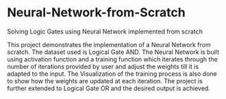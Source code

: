 # Neural-Network-from-Scratch
Solving Logic Gates using Neural Network implemented from scratch

This project demonstrates the implementation of a Neural Network from scratch. The dataset used is Logical Gate AND. The Neural Network is built using activation function and a training function which iterates through the number of iterations provided by user and adjust the weights till it is adapted to the input. The Visualization of the training process is also done to show how the weights are updated at each iteration. The project is further extended to Logical Gate OR and the desired output is achieved.
